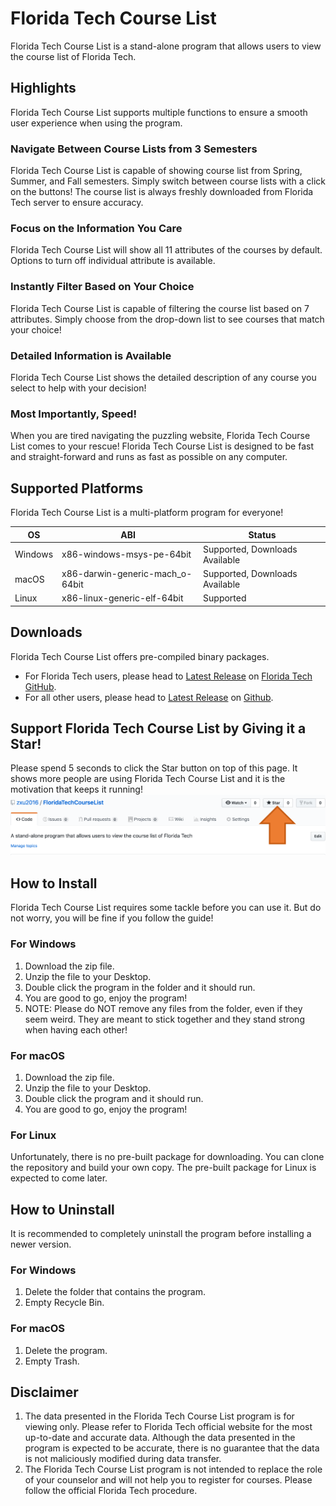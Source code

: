 # Florida Tech Course List
Florida Tech Course List is a stand-alone program that allows users to view the course list of Florida Tech.

## Highlights
Florida Tech Course List supports multiple functions to ensure a smooth user experience when using the program.

### Navigate Between Course Lists from 3 Semesters
Florida Tech Course List is capable of showing course list from Spring, Summer, and Fall semesters. Simply switch between course lists with a click on the buttons! The course list is always freshly downloaded from Florida Tech server to ensure accuracy.

### Focus on the Information You Care
Florida Tech Course List will show all 11 attributes of the courses by default. Options to turn off individual attribute is available.

### Instantly Filter Based on Your Choice
Florida Tech Course List is capable of filtering the course list based on 7 attributes. Simply choose from the drop-down list to see courses that match your choice!

### Detailed Information is Available
Florida Tech Course List shows the detailed description of any course you select to help with your decision!

### Most Importantly, Speed!
When you are tired navigating the puzzling website, Florida Tech Course List comes to your rescue! Florida Tech Course List is designed to be fast and straight-forward and runs as fast as possible on any computer.

## Supported Platforms
Florida Tech Course List is a multi-platform program for everyone!

| OS      | ABI                             | Status                         |
|---------|---------------------------------|--------------------------------|
| Windows | x86-windows-msys-pe-64bit       | Supported, Downloads Available |
| macOS   | x86-darwin-generic-mach_o-64bit | Supported, Downloads Available |
| Linux   | x86-linux-generic-elf-64bit     | Supported                      |

## Downloads
Florida Tech Course List offers pre-compiled binary packages.
* For Florida Tech users, please head to [Latest Release](https://github.fit.edu/zxu2016/FloridaTechCourseList/releases/latest) on [Florida Tech GitHub](https://github.fit.edu/).
* For all other users, please head to [Latest Release](https://github.com/XuZhen86/FloridaTechCourseList/releases/latest) on [Github](https://github.com/).

## Support Florida Tech Course List by Giving it a Star!
Please spend 5 seconds to click the Star button on top of this page. It shows more people are using Florida Tech Course List and it is the motivation that keeps it running!
<br>
<img src="../images/bbb42aa01bc7dcc11fc1546a439fd418a98ba7802760b2b9c3d9af6a13852476.png" alt="drawing" width="1000">

## How to Install
Florida Tech Course List requires some tackle before you can use it. But do not worry, you will be fine if you follow the guide!

### For Windows
1. Download the zip file.
1. Unzip the file to your Desktop.
1. Double click the program in the folder and it should run.
1. You are good to go, enjoy the program!
1. NOTE: Please do NOT remove any files from the folder, even if they seem weird. They are meant to stick together and they stand strong when having each other!

### For macOS
1. Download the zip file.
1. Unzip the file to your Desktop.
1. Double click the program and it should run.
1. You are good to go, enjoy the program!

### For Linux
Unfortunately, there is no pre-built package for downloading. You can clone the repository and build your own copy. The pre-built package for Linux is expected to come later.

## How to Uninstall
It is recommended to completely uninstall the program before installing a newer version.

### For Windows
1. Delete the folder that contains the program.
1. Empty Recycle Bin.

### For macOS
1. Delete the program.
1. Empty Trash.

## Disclaimer
1. The data presented in the Florida Tech Course List program is for viewing only. Please refer to Florida Tech official website for the most up-to-date and accurate data. Although the data presented in the program is expected to be accurate, there is no guarantee that the data is not maliciously modified during data transfer.
1. The Florida Tech Course List program is not intended to replace the role of your counselor and will not help you to register for courses. Please follow the official Florida Tech procedure.
